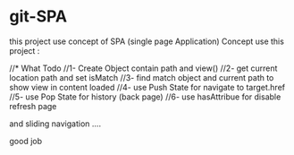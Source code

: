 # git-SPA
this project use concept of SPA (single page Application)
Concept use this project : 

//*  What Todo
//1- Create Object contain path and view()
//2- get current location path and set isMatch
//3- find match object and current path to show view in content loaded
//4- use Push State for navigate to target.href
//5- use Pop State for history (back page)
//6- use hasAttribue for disable refresh page 

and sliding navigation ....

good job
